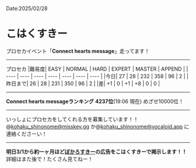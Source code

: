 Date:2025/02/28

# こはくすきー

プロセカイベント「**Connect hearts message**」走ってます！

---

プロセカ
|難易度| EASY | NORMAL | HARD | EXPERT | MASTER | APPEND |
| ---- | ---- | ---- | ---- | ---- | ---- | ---- |
|今日| 27 | 28 | 232 | 358 | 96 | 2 |
|昨日まで| 26 | 28 | 231 | 350 | 96 | 2 |
|差| +1 | 0 | +1 | +8 | 0 | 0 |

---

**Connect hearts messageランキング**
**4237位**(19:06 現在)
めざせ10000位！

---

いっしょにプロセカをしてくれる方を募集しています！！
@kohaku_shinonome@misskey.gg か@kohaku_shinonome@vocaloid.app に連絡くださーい！

---

**明日3/1から約一ヶ月ほど[ぼかろすきー](https://vocaloid.app)の広告をこはくすきーで掲示します！！**
詳細はまた後で！たくさん見てねー！
